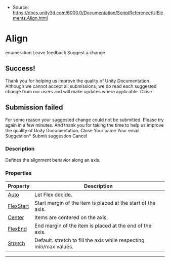 * Source: https://docs.unity3d.com/6000.0/Documentation/ScriptReference/UIElements.Align.html

# Align
enumeration
Leave feedback
Suggest a change
## Success!
Thank you for helping us improve the quality of Unity Documentation. Although we cannot accept all submissions, we do read each suggested change from our users and will make updates where applicable.
Close
## Submission failed
For some reason your suggested change could not be submitted. Please <a>try again</a> in a few minutes. And thank you for taking the time to help us improve the quality of Unity Documentation.
Close
Your name Your email Suggestion* Submit suggestion
Cancel
### Description
Defines the alignment behavior along an axis. 
### Properties
Property | Description  
---|---  
[Auto](https://docs.unity3d.com/6000.0/Documentation/ScriptReference/UIElements.Align.Auto.html) |  Let Flex decide.   
[FlexStart](https://docs.unity3d.com/6000.0/Documentation/ScriptReference/UIElements.Align.FlexStart.html) |  Start margin of the item is placed at the start of the axis.   
[Center](https://docs.unity3d.com/6000.0/Documentation/ScriptReference/UIElements.Align.Center.html) |  Items are centered on the axis.   
[FlexEnd](https://docs.unity3d.com/6000.0/Documentation/ScriptReference/UIElements.Align.FlexEnd.html) |  End margin of the item is placed at the end of the axis.   
[Stretch](https://docs.unity3d.com/6000.0/Documentation/ScriptReference/UIElements.Align.Stretch.html) |  Default. stretch to fill the axis while respecting min/max values.   
* * *
